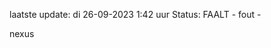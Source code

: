 laatste update: 
di 26-09-2023  1:42   uur 
Status: FAALT - fout - 
<div class="service R">nexus</div>